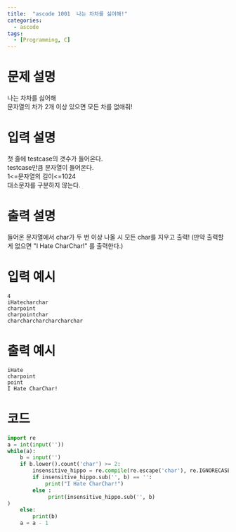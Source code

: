 ```yaml
---
title:  "ascode 1001  나는 차차를 싫어해!"
categories:
  - ascode
tags:
  - [Programming, C]
---
```


# 문제 설명
나는 차차를 싫어해<br>
문자열의 차가 2개 이상 있으면 모든 차를 없애줘!

# 입력 설명
첫 줄에 testcase의 갯수가 들어온다.<br>
testcase만큼 문자열이 들어온다.<br>
1<=문자열의 길이<=1024<br>
대소문자를 구분하지 않는다.<br>

# 출력 설명
들어온 문자열에서 char가 두 번 이상 나올 시 모든 char를 지우고 출력!
(만약 출력할게 없으면 "I Hate CharChar!" 를 출력한다.)

# 입력 예시
```
4
iHatecharchar
charpoint
charpointchar
charcharcharcharcharchar
```

# 출력 예시
```
iHate
charpoint
point
I Hate CharChar!
```

# 코드

```py
import re
a = int(input(''))
while(a):
    b = input('')
    if b.lower().count('char') >= 2:
        insensitive_hippo = re.compile(re.escape('char'), re.IGNORECASE)
        if insensitive_hippo.sub('', b) == '': 
            print("I Hate CharChar!")
        else :
             print(insensitive_hippo.sub('', b)
)
    else:
        print(b)
    a = a - 1

```